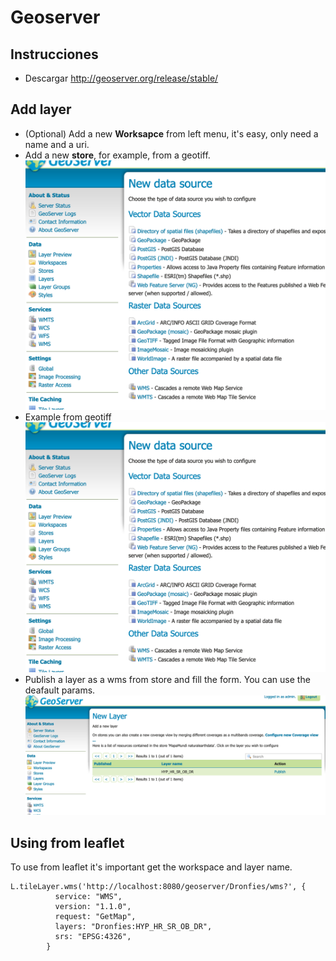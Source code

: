 # Geoserver

## Instrucciones 
 - Descargar http://geoserver.org/release/stable/

## Add layer
 - (Optional) Add a new **Worksapce** from left menu, it's easy, only need a name and a uri.
 - Add a new **store**, for example, from a geotiff.
  ![Add new store options](/doc/newDataSource.png)
 - Example from geotiff
  ![Add new store options](/doc/newDataSource.png)
 - Publish a layer as a wms from store and fill the form. You can use the deafault params.
  ![Publish layer](/doc/newLayer.png)
    

## Using from leaflet
To use from leaflet it's important get the workspace and layer name.
```
L.tileLayer.wms('http://localhost:8080/geoserver/Dronfies/wms?', {
          service: "WMS",
          version: "1.1.0",
          request: "GetMap",
          layers: "Dronfies:HYP_HR_SR_OB_DR",
          srs: "EPSG:4326",
        }
```
